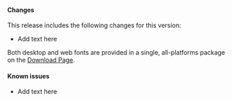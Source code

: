 
#### Changes

This release includes the following changes for this version:

- Add text here

Both desktop and web fonts are provided in a single, all-platforms package on the [Download Page](https://software.sil.org/lateef/download/).

#### Known issues

- Add text here


